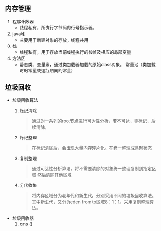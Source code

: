## 内存管理
1. 程序计数器
    * 线程私有，所执行字节码的行号指示器。
2. java堆
    * 主要用于新建对象的存放，线程共用
3. 栈
    * 线程私有，用于存放当前线程执行的栈帧及相应的局部变量
4. 方法区
    * 静态类、变量等，通过类加载器加载的原始class对象。
    常量池（类加载时的常量或运行期间的常量）
## 垃圾回收
- 垃圾回收算法
    1. 标记清除
        > 通过对一系列的root节点进行可达性分析，若不可达，则标记，后续清除。
          
    2. 标记整理
        > 在标记清除后，会出现大量内存碎片化。在统一整理成集聚状态
    3. 复制整理
        > 通过可达性分析算法，将不需要清除的对象统一整理复制到指定区域
          然后清除其他区域
    4. 分代收集
        > 将内存区域分为老年代和新生代，分别采用不同的垃圾回收算法。
          其中新生代，又分为eden from to区域8：1：1。采用复制整理算法。
- 垃圾回收器
    1. cms ()
